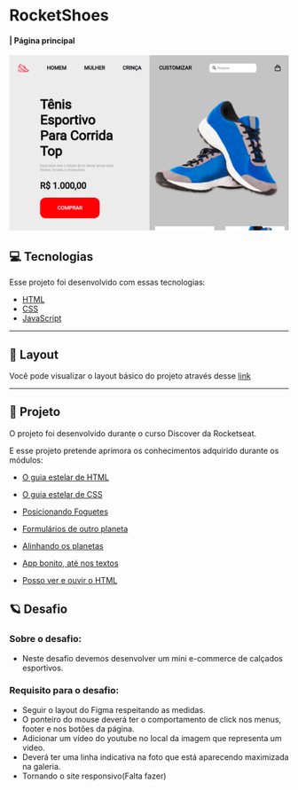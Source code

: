 # RocketShoes

#### | Página principal

![Página Principal](./.github/Principal.png)

## 💻 **Tecnologias**

Esse projeto foi desenvolvido com essas tecnologias:

- [HTML](https://developer.mozilla.org/pt-BR/docs/Web/HTML)
- [CSS](https://developer.mozilla.org/pt-BR/docs/Web/CSS)
- [JavaScript](https://developer.mozilla.org/pt-BR/docs/Web/JavaScript)

---

## 🎨 **Layout**

Você pode visualizar o layout básico do projeto através desse [link](<https://www.figma.com/file/fuFhqQoBaTZaLqXJ29UIv0/DD-%2F-RocketShoes-(Copy)?node-id=0%3A1>)

---

## 🚀 **Projeto**

O projeto foi desenvolvido durante o curso Discover ​da Rocketseat.

E esse projeto pretende aprimora os conhecimentos adquirido durante os módulos:

- [O guia estelar de HTML](https://app.rocketseat.com.br/node/o-guia-estelar-de-html)

- [O guia estelar de CSS](https://app.rocketseat.com.br/node/o-guia-estelar-de-css)

- [Posicionando Foguetes](https://app.rocketseat.com.br/node/posicionando-foguetes)

- [Formulários de outro planeta](https://app.rocketseat.com.br/node/formularios-de-outro-planeta)

- [Alinhando os planetas](https://app.rocketseat.com.br/node/flexbox)

- [App bonito, até nos textos](https://app.rocketseat.com.br/node/app-bonito-ate-nos-textos)

- [Posso ver e ouvir o HTML](https://app.rocketseat.com.br/node/posso-ver-e-ouvir-o-html)

## :ringed_planet: **Desafio**

### Sobre o desafio:

- Neste desafio devemos desenvolver um mini e-commerce de calçados esportivos.

### Requisito para o desafio:

- Seguir o layout do Figma respeitando as medidas.
- O ponteiro do mouse deverá ter o comportamento de click nos menus, footer e nos botões da página.
- Adicionar um vídeo do youtube no local da imagem que representa um video.
- Deverá ter uma linha indicativa na foto que está aparecendo maximizada na galeria.
- Tornando o site responsivo(Falta fazer)
